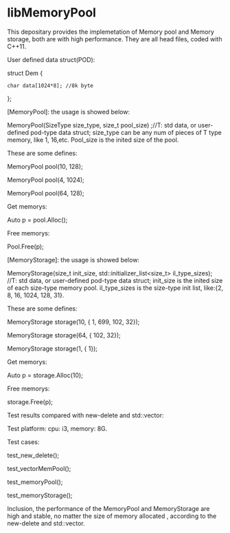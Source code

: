 # libMemoryPool
This depositary provides the implemetation of Memory pool and Memory storage, both are with high performance. They are all head files, coded with C++11.

User defined data struct(POD):

struct Dem {

	char data[1024*8]; //8k byte
	
};

[MemoryPool]: the usage is showed below:

MemoryPool<T>(SizeType size_type, size_t pool_size) ;//T: std data, or user-defined pod-type data struct; size_type can be any num of pieces of T type memory, like 1, 16,etc. Pool_size is the inited size of the pool.

These are some defines:

MemoryPool<Dem> pool(10, 128);
	
MemoryPool<int> pool(4, 1024);
	
MemoryPool<float> pool(64, 128);


Get memorys:

Auto p = pool.Alloc();

Free memorys:

Pool.Free(p);


[MemoryStorage]: the usage is showed below:

MemoryStorage<T>(size_t init_size, std::initializer_list<size_t> il_type_sizes); //T: std data, or user-defined pod-type data struct; init_size is the inited size of each size-type memory pool. il_type_sizes is the size-type init list, like:{2, 8, 16, 1024, 128, 31}.

These are some defines:

MemoryStorage<Dem> storage(10, { 1, 699, 102, 32});
	
MemoryStorage<double> storage(64, { 102, 32});
	
MemoryStorage<char> storage(1, { 1});
	

Get memorys:

Auto p = storage.Alloc(10);

Free memorys:

storage.Free(p);


Test results compared with new-delete and std::vector:

Test platform: cpu: i3, memory: 8G.

Test cases:

test_new_delete();

test_vectorMemPool();

test_memoryPool();

test_memoryStorage();



Inclusion, the performance of the MemoryPool and MemoryStorage are high and stable, no matter the size of memory allocated , according to the new-delete and std::vector.
